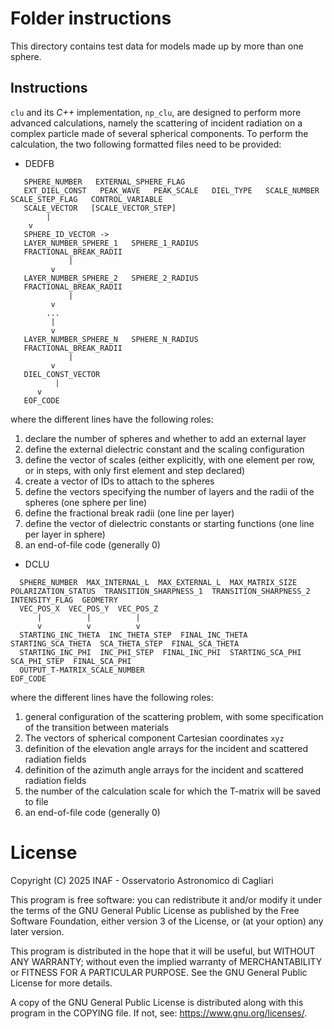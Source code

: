 # Folder instructions

This directory contains test data for models made up by more than one sphere.

## Instructions

`clu` and its _C++_ implementation, `np_clu`, are designed to perform more advanced calculations, namely the scattering of incident radiation on a complex particle made of several spherical components. To perform the calculation, the two following formatted files need to be provided:

- DEDFB
```
   SPHERE_NUMBER   EXTERNAL_SPHERE_FLAG
   EXT_DIEL_CONST   PEAK_WAVE   PEAK_SCALE   DIEL_TYPE   SCALE_NUMBER   SCALE_STEP_FLAG   CONTROL_VARIABLE
   SCALE_VECTOR   [SCALE_VECTOR_STEP]
        |
	v
   SPHERE_ID_VECTOR ->
   LAYER_NUMBER_SPHERE_1   SPHERE_1_RADIUS
   FRACTIONAL_BREAK_RADII
             |
	     v
   LAYER_NUMBER_SPHERE_2   SPHERE_2_RADIUS
   FRACTIONAL_BREAK_RADII
             |
	     v
	    ...
	     |
	     v
   LAYER_NUMBER_SPHERE_N   SPHERE_N_RADIUS
   FRACTIONAL_BREAK_RADII
             |
	     v
   DIEL_CONST_VECTOR
          |
	  v
   EOF_CODE
```
where the different lines have the following roles:
1. declare the number of spheres and whether to add an external layer
2. define the external dielectric constant and the scaling configuration
3. define the vector of scales (either explicitly, with one element per row, or in steps, with only first element and step declared)
4. create a vector of IDs to attach to the spheres
5. define the vectors specifying the number of layers and the radii of the spheres (one sphere per line)
6. define the fractional break radii (one line per layer)
7. define the vector of dielectric constants or starting functions (one line per layer in sphere)
8. an end-of-file code (generally 0)

- DCLU
```
  SPHERE_NUMBER  MAX_INTERNAL_L  MAX_EXTERNAL_L  MAX_MATRIX_SIZE  POLARIZATION_STATUS  TRANSITION_SHARPNESS_1  TRANSITION_SHARPNESS_2  INTENSITY_FLAG  GEOMETRY
  VEC_POS_X  VEC_POS_Y  VEC_POS_Z
      |          |          |
      v          v          v
  STARTING_INC_THETA  INC_THETA_STEP  FINAL_INC_THETA  STARTING_SCA_THETA  SCA_THETA_STEP  FINAL_SCA_THETA
  STARTING_INC_PHI  INC_PHI_STEP  FINAL_INC_PHI  STARTING_SCA_PHI  SCA_PHI_STEP  FINAL_SCA_PHI
  OUTPUT_T-MATRIX_SCALE_NUMBER
EOF_CODE
```
where the different lines have the following roles:
1. general configuration of the scattering problem, with some specification of the transition between materials
2. The vectors of spherical component Cartesian coordinates `xyz`
3. definition of the elevation angle arrays for the incident and scattered radiation fields
4. definition of the azimuth angle arrays for the incident and scattered radiation fields
5. the number of the calculation scale for which the T-matrix will be saved to file
5. an end-of-file code (generally 0)

# License

   Copyright (C) 2025   INAF - Osservatorio Astronomico di Cagliari

   This program is free software: you can redistribute it and/or modify
   it under the terms of the GNU General Public License as published by
   the Free Software Foundation, either version 3 of the License, or
   (at your option) any later version.
   
   This program is distributed in the hope that it will be useful,
   but WITHOUT ANY WARRANTY; without even the implied warranty of
   MERCHANTABILITY or FITNESS FOR A PARTICULAR PURPOSE.  See the
   GNU General Public License for more details.
   
   A copy of the GNU General Public License is distributed along with
   this program in the COPYING file. If not, see: <https://www.gnu.org/licenses/>.

